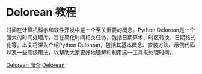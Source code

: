 # Delorean 教程

<show-structure depth="2"/>


时间在计算机科学和软件开发中是一个至关重要的概念。Python Delorean是一个强大的时间处理库，旨在简化时间相关任务，包括日期算术、时区转换、日期格式化等。本文将深入介绍Python Delorean，包括其基本概念、安装方法、示例代码以及一些高级用法，以帮助大家更好地理解和利用这一工具来处理时间。


<seealso>
<category ref="ref_docs">
    <a href="https://mp.weixin.qq.com/s/ioHAkzn-6iwoDnLFRkcp0A">Delorean 简介</a>
</category>
<category ref="ref_github">
    <a href="https://github.com/myusuf3/delorean">Delorean</a>
</category>
<category ref="ref_issues"></category>
<category ref="ref_hf"></category>
<category ref="ref_ms"></category>
</seealso>